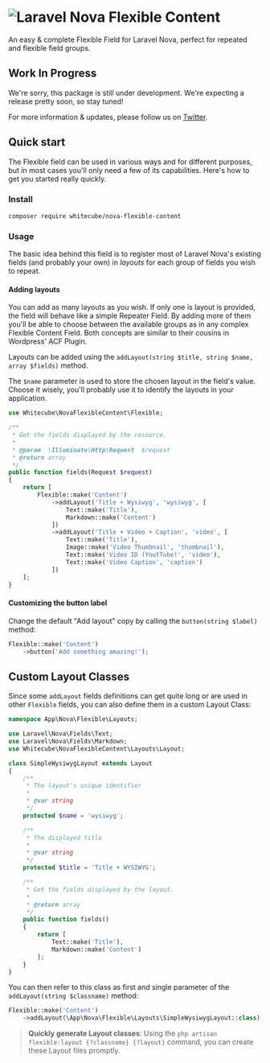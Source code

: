 # ![Laravel Nova Flexible Content](https://github.com/whitecube/nova-flexible-content/blob/master/title.png)

An easy & complete Flexible Field for Laravel Nova, perfect for repeated and flexible field groups.

## Work In Progress

We're sorry, this package is still under development. We're expecting a release pretty soon, so stay tuned!

For more information & updates, please follow us on [Twitter](https://twitter.com/whitecube_be).

## Quick start

The Flexible field can be used in various ways and for different purposes, but in most cases you'll only need a few of its capabilities. Here's how to get you started really quickly.

### Install

```
composer require whitecube/nova-flexible-content
```

### Usage

The basic idea behind this field is to register most of Laravel Nova's existing fields (and probably your own) in _layouts_ for each group of fields you wish to repeat.

#### Adding layouts

You can add as many layouts as you wish. If only one is layout is provided, the field will behave like a simple Repeater Field. By adding more of them you'll be able to choose between the available groups as in any complex Flexible Content Field. Both concepts are similar to their cousins in Wordpress' ACF Plugin.

Layouts can be added using the `addLayout(string $title, string $name, array $fields)` method.

The `$name` parameter is used to store the chosen layout in the field's value. Choose it wisely, you'll probably use it to identify the layouts in your application.

```php
use Whitecube\NovaFlexibleContent\Flexible;

/**
 * Get the fields displayed by the resource.
 *
 * @param  \Illuminate\Http\Request  $request
 * @return array
 */
public function fields(Request $request)
{
    return [
        Flexible::make('Content')
            ->addLayout('Title + Wysiwyg', 'wysiwyg', [
                Text::make('Title'),
                Markdown::make('Content')
            ])
            ->addLayout('Title + Video + Caption', 'video', [
                Text::make('Title'),
                Image::make('Video Thumbnail', 'thumbnail'),
                Text::make('Video ID (YoutTube)', 'video'),
                Text::make('Video Caption', 'caption')
            ])
    ];
}
```

#### Customizing the button label

Change the default "Add layout" copy by calling the `button(string $label)` method:

```php
Flexible::make('Content')
    ->button('Add something amazing!');
```

## Custom Layout Classes

Since some `addLayout` fields definitions can get quite long or are used in other `Flexible` fields, you can also define them in a custom Layout Class:

```php
namespace App\Nova\Flexible\Layouts;

use Laravel\Nova\Fields\Text;
use Laravel\Nova\Fields\Markdown;
use Whitecube\NovaFlexibleContent\Layouts\Layout;

class SimpleWysiwygLayout extends Layout
{
    /**
     * The layout's unique identifier
     *
     * @var string
     */
    protected $name = 'wysiwyg';

    /**
     * The displayed title
     *
     * @var string
     */
    protected $title = 'Title + WYSIWYG';

    /**
     * Get the fields displayed by the layout.
     *
     * @return array
     */
    public function fields()
    {
        return [
            Text::make('Title'),
            Markdown::make('Content')
        ];
    }
}
```

You can then refer to this class as first and single parameter of the `addLayout(string $classname)` method:

```php
Flexible::make('Content')
    ->addLayout(\App\Nova\Flexible\Layouts\SimpleWysiwygLayout::class);
```

> **Quickly generate Layout classes**:
> Using the `php artisan flexible:layout {?classname} {?layout}` command, you can create these Layout files promptly. 